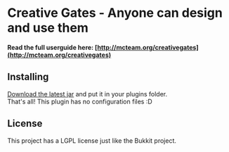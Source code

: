 Creative Gates - Anyone can design and use them
====================
<b>Read the full userguide here: [http://mcteam.org/creativegates](http://mcteam.org/creativegates)</b>

Installing
----------
[Download the latest jar](https://github.com/oloflarsson/creativegates/downloads) and put it in your plugins folder.<br>
That's all! This plugin has no configuration files :D

License
----------
This project has a LGPL license just like the Bukkit project.<br>